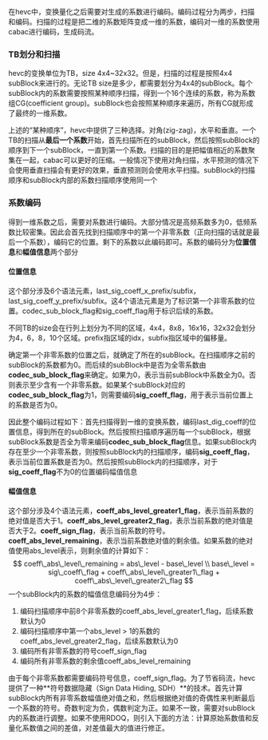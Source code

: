 在hevc中，变换量化之后需要对生成的系数进行编码。编码过程分为两步，扫描和编码。扫描的过程是把二维的系数矩阵变成一维的系数，编码对一维的系数使用cabac进行编码，生成码流。

### TB划分和扫描

hevc的变换单位为TB，size 4x4~32x32。但是，扫描的过程是按照4x4 subBlock来进行的。无论TB size是多少，都需要划分为4x4的subBlock。每个subBlock内的系数需要按照某种顺序扫描，得到一个16个连续的系数，称为系数组CG(coefficient group)。subBlock也会按照某种顺序来遍历，所有CG就形成了最终的一维系数。

上述的“某种顺序”，hevc中提供了三种选择。对角(zig-zag)，水平和垂直。一个TB的扫描从**最后一个系数**开始，首先扫描所在的subBlock，然后按照subBlock的顺序到下一个subBlock，一直到第一个系数。扫描的目的是把幅值相近的系数聚集在一起，cabac可以更好的压缩。一般情况下使用对角扫描，水平预测的情况下会使用垂直扫描会有更好的效果，垂直预测则会使用水平扫描。subBlock的扫描顺序和subBlock内部的系数扫描顺序使用同一个

### 系数编码

得到一维系数之后，需要对系数进行编码。大部分情况是高频系数多为0，低频系数比较密集。因此会首先找到扫描顺序中的第一个非零系数（正向扫描的话就是最后一个系数），编码它的位置。剩下的系数以此编码即可。系数的编码分为**位置信息**和**幅值信息**两个部分

#### 位置信息

这个部分涉及6个语法元素，last_sig_coeff_x_prefix/subfix，last_sig_coeff_y_prefix/subfix。这4个语法元素是为了标识第一个非零系数的位置。codec_sub_block_flag和sig_coeff_flag用于标识后续的系数。

不同TB的size会在行列上划分为不同的区域，4x4，8x8，16x16，32x32会划分为4，6，8，10个区域。prefix指区域的idx，subfix指区域中的偏移量。

确定第一个非零系数的位置之后，就确定了所在的subBlock。在扫描顺序之前的subBlock的系数都为0。而后续的subBlock中是否为全零系数由**codec_sub_block_flag**来确定。如果为0，表示当前subBlock中系数全为0。否则表示至少含有一个非零系数。如果某个subBlock对应的**codec_sub_block_flag**为1，则需要编码**sig_coeff_flag**，用于表示当前位置上的系数是否为0。

因此整个编码过程如下：首先扫描得到一维的变换系数，编码last_dig_coeff的位置信息，得到所在的subBlock。然后按照扫描顺序遍历每一个subBlock，根据subBlock系数是否全为零来编码**codec_sub_block_flag**信息。如果subBlock内存在至少一个非零系数，则按照subBlock内的扫描顺序，编码**sig_coeff_flag**，表示当前位置系数是否为0。然后按照subBlock内的扫描顺序，对于**sig_coeff_flag**不为0的位置编码幅值信息

#### 幅值信息

这个部分涉及4个语法元素，**coeff_abs_level_greater1_flag**，表示当前系数的绝对值是否大于1。**coeff_abs_level_greater2_flag**，表示当前系数的绝对值是否大于2。**coeff_sign_flag**，表示当前系数的符号。**coeff_abs_level_remaining**，表示当前系数绝对值的剩余值。如果系数的绝对值使用abs_level表示，则剩余值的计算如下：
$$
coeff\_abs\_level\_remaining = abs\_level - base\_level \\
base\_level = sig\_coeff\_flag + coeff\_abs\_level\_greater1\_flag + coeff\_abs\_level\_greater2\_flag
$$
一个subBlock内的系数的幅值信息编码分为4步：

1. 编码扫描顺序中前8个非零系数的coeff_abs_level_greater1_flag，后续系数默认为0
2. 编码扫描顺序中第一个abs_level > 1的系数的coeff_abs_level_greater2_flag，后续系数默认为0
3. 编码所有非零系数的符号coeff_sign_flag
4. 编码所有非零系数的剩余值coeff_abs_level_remaining

由于每个非零系数都需要编码符号信息，coeff_sign_flag。为了节省码流，hevc提供了一种**符号数据隐藏（Sign Data Hiding, SDH）**的技术。首先计算subBlock内所有非零系数幅值绝对值之和，然后根据绝对值的奇偶性来判断最后一个系数的符号。奇数判定为负，偶数判定为正。如果不一致，需要对subBlock内的系数进行调整。如果不使用RDOQ，则引入下面的方法：计算原始系数值和反量化系数值之间的差值，对差值最大的值进行修正。

